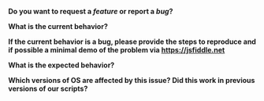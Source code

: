 **Do you want to request a *feature* or report a *bug*?**

**What is the current behavior?**

**If the current behavior is a bug, please provide the steps to reproduce and if possible a minimal demo of the problem via https://jsfiddle.net**

**What is the expected behavior?**

**Which versions of OS are affected by this issue? Did this work in previous versions of our scripts?**
